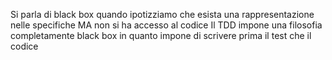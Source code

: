Si parla di black box quando ipotizziamo che esista una rappresentazione nelle specifiche MA non si ha accesso al codice
Il TDD impone una filosofia completamente black box in quanto impone di scrivere prima il test che il codice